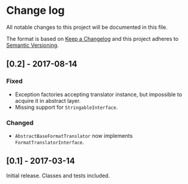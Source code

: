 # Change log
All notable changes to this project will be documented in this file.

The format is based on [Keep a Changelog](http://keepachangelog.com/)
and this project adheres to [Semantic Versioning](http://semver.org/).

## [0.2] - 2017-08-14
### Fixed
- Exception factories accepting translator instance, but impossible to acquire it in abstract layer.
- Missing support for `StringableInterface`.

### Changed
- `AbstractBaseFormatTranslator` now implements `FormatTranslatorInterface`.

## [0.1] - 2017-03-14
Initial release. Classes and tests included.
